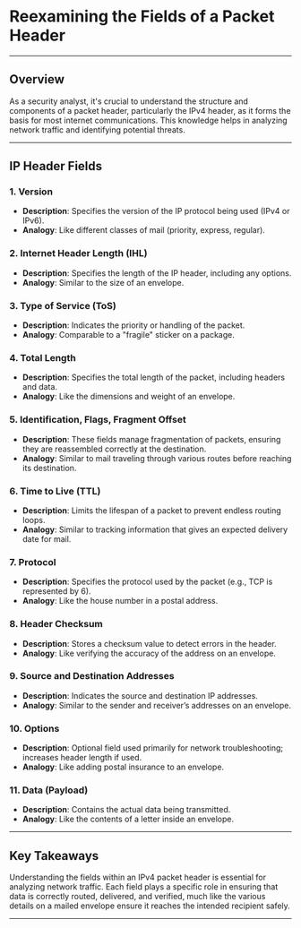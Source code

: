 # Reexamining the Fields of a Packet Header

---

## **Overview**

As a security analyst, it's crucial to understand the structure and components of a packet header, particularly the IPv4 header, as it forms the basis for most internet communications. This knowledge helps in analyzing network traffic and identifying potential threats.

---

## **IP Header Fields**

### **1. Version**
- **Description**: Specifies the version of the IP protocol being used (IPv4 or IPv6).
- **Analogy**: Like different classes of mail (priority, express, regular).

### **2. Internet Header Length (IHL)**
- **Description**: Specifies the length of the IP header, including any options.
- **Analogy**: Similar to the size of an envelope.

### **3. Type of Service (ToS)**
- **Description**: Indicates the priority or handling of the packet.
- **Analogy**: Comparable to a "fragile" sticker on a package.

### **4. Total Length**
- **Description**: Specifies the total length of the packet, including headers and data.
- **Analogy**: Like the dimensions and weight of an envelope.

### **5. Identification, Flags, Fragment Offset**
- **Description**: These fields manage fragmentation of packets, ensuring they are reassembled correctly at the destination.
- **Analogy**: Similar to mail traveling through various routes before reaching its destination.

### **6. Time to Live (TTL)**
- **Description**: Limits the lifespan of a packet to prevent endless routing loops.
- **Analogy**: Similar to tracking information that gives an expected delivery date for mail.

### **7. Protocol**
- **Description**: Specifies the protocol used by the packet (e.g., TCP is represented by 6).
- **Analogy**: Like the house number in a postal address.

### **8. Header Checksum**
- **Description**: Stores a checksum value to detect errors in the header.
- **Analogy**: Like verifying the accuracy of the address on an envelope.

### **9. Source and Destination Addresses**
- **Description**: Indicates the source and destination IP addresses.
- **Analogy**: Similar to the sender and receiver’s addresses on an envelope.

### **10. Options**
- **Description**: Optional field used primarily for network troubleshooting; increases header length if used.
- **Analogy**: Like adding postal insurance to an envelope.

### **11. Data (Payload)**
- **Description**: Contains the actual data being transmitted.
- **Analogy**: Like the contents of a letter inside an envelope.

---

## **Key Takeaways**

Understanding the fields within an IPv4 packet header is essential for analyzing network traffic. Each field plays a specific role in ensuring that data is correctly routed, delivered, and verified, much like the various details on a mailed envelope ensure it reaches the intended recipient safely.

---